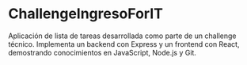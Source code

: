# ChallengeIngresoForIT
Aplicación de lista de tareas desarrollada como parte de un challenge técnico. Implementa un backend con Express y un frontend con React, demostrando conocimientos en JavaScript, Node.js y Git.
